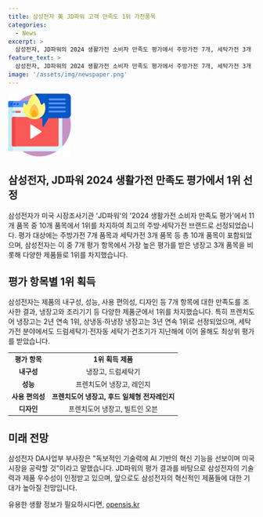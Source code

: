 ```yaml
---
title: 삼성전자 美 JD파워 고객 만족도 1위 가전품목
categories:
  - News
excerpt: >
  삼성전자, JD파워의 2024 생활가전 소비자 만족도 평가에서 주방가전 7개, 세탁가전 3개 중 10개 품목 선정, 1위 차지. 냉장고는 7개 평가 항목에서 최고 평가, 프렌치도어 냉장고 2연속 1위 등 선정. 레인지, 오븐, 세탁기 등 다양한 품목에서 우수한 성과 기록. 최익수 삼성전자 DA사업부 부사장은 AI 기반의 혁신 기능으로 미국 시장 공략 계획. JD파워는 1만5000명의 소비자를 대상으로 제품의 내구성, 성능, 사용 편의성, 디자인 등 7개 항목에 대한 만족도를 조사해 브랜드별 순위를 발표.
feature_text: >
  삼성전자, JD파워의 2024 생활가전 소비자 만족도 평가에서 주방가전 7개, 세탁가전 3개 중 10개 품목 선정, 1위 차지. 냉장고는 7개 평가 항목에서 최고 평가, 프렌치도어 냉장고 2연속 1위 등 선정. 레인지, 오븐, 세탁기 등 다양한 품목에서 우수한 성과 기록. 최익수 삼성전자 DA사업부 부사장은 AI 기반의 혁신 기능으로 미국 시장 공략 계획. JD파워는 1만5000명의 소비자를 대상으로 제품의 내구성, 성능, 사용 편의성, 디자인 등 7개 항목에 대한 만족도를 조사해 브랜드별 순위를 발표.
image: '/assets/img/newspaper.png'
---
```


<p><img src="/assets/img/news.png" alt="rentncar 속보" /></p>

<h2 data-ke-size="size26">삼성전자, JD파워 2024 생활가전 만족도 평가에서 1위 선정</h2>

<p data-ke-size="size16">삼성전자가 미국 시장조사기관 'JD파워'의 '2024 생활가전 소비자 만족도 평가'에서 11개 품목 중 10개 품목에서 1위를 차지하여 최고의 주방·세탁가전 브랜드로 선정되었습니다. 평가 대상에는 주방가전 7개 품목과 세탁가전 3개 품목 등 총 10개 품목이 포함되었으며, 삼성전자는 이 중 7개 평가 항목에서 가장 높은 평가를 받은 냉장고 3개 품목을 비롯해 다양한 제품들로 1위를 차지했습니다.</p>

<h2 data-ke-size="size26">평가 항목별 1위 획득</h2>

<p data-ke-size="size16">삼성전자는 제품의 내구성, 성능, 사용 편의성, 디자인 등 7개 항목에 대한 만족도를 조사한 결과, 냉장고와 조리기기 등 다양한 제품군에서 1위를 차지했습니다. 특히 프렌치도어 냉장고는 2년 연속 1위, 상냉동·하냉장 냉장고는 3년 연속 1위로 선정되었으며, 세탁가전 분야에서도 드럼세탁기·전자동 세탁기·건조기가 지난해에 이어 올해도 최상위 평가를 받았습니다.</p>

<table>
    <tr>
        <td style="text-align: center; height: 17px;"><b>평가 항목</b></td>
        <td style="text-align: center; height: 17px;"><b>1위 획득 제품</b></td>
    </tr>
    <tr>
        <td style="text-align: center; height: 17px;"><b>내구성</b></td>
        <td style="text-align: center; height: 17px;">냉장고, 드럼세탁기</td>
    </tr>
    <tr>
        <td style="text-align: center; height: 17px;"><b>성능</b></td>
        <td style="text-align: center; height: 17px;">프렌치도어 냉장고, 레인지</td>
    </tr>
    <tr>
        <td style="text-align: center; height: 17px;"><b>사용 편의성</b></td>
        <td style="text-align: center;"><b>프렌치도어 냉장고, 후드 일체형 전자레인지</b></td>
    </tr>
    <tr>
        <td style="text-align: center; height: 17px;"><b>디자인</b></td>
        <td style="text-align: center;height: 17px;">프렌치도어 냉장고, 빌트인 오븐</td>
    </tr>
</table>

<h2 data-ke-size="size26">미래 전망</h2>

<p data-ke-size="size16">삼성전자 DA사업부 부사장은 "독보적인 기술력에 AI 기반의 혁신 기능을 선보이며 미국 시장을 공략할 것"이라고 말했습니다. JD파워의 평가 결과를 바탕으로 삼성전자의 기술력과 제품 우수성이 인정받고 있으며, 앞으로도 삼성전자의 혁신적인 제품들에 대한 기대가 높아질 전망입니다.</p>
유용한 생활 정보가 필요하시다면, <a href="https://opensis.kr" rel="dofollow">opensis.kr</a>



